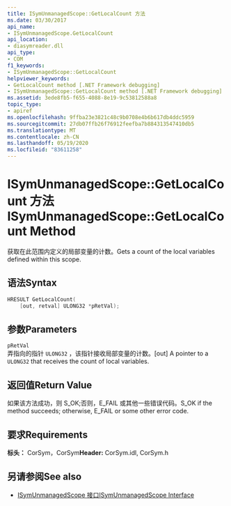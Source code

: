 ```yaml
---
title: ISymUnmanagedScope::GetLocalCount 方法
ms.date: 03/30/2017
api_name:
- ISymUnmanagedScope.GetLocalCount
api_location:
- diasymreader.dll
api_type:
- COM
f1_keywords:
- ISymUnmanagedScope::GetLocalCount
helpviewer_keywords:
- GetLocalCount method [.NET Framework debugging]
- ISymUnmanagedScope::GetLocalCount method [.NET Framework debugging]
ms.assetid: 3ede8fb5-f655-4088-8e19-9c53812588a8
topic_type:
- apiref
ms.openlocfilehash: 9ffba23e3821c48c9b0708e4b6b617db4ddc5959
ms.sourcegitcommit: 27db07ffb26f76912feefba7b884313547410db5
ms.translationtype: MT
ms.contentlocale: zh-CN
ms.lasthandoff: 05/19/2020
ms.locfileid: "83611258"
---
```

# <a name="isymunmanagedscopegetlocalcount-method"></a><span data-ttu-id="cd5fe-102">ISymUnmanagedScope::GetLocalCount 方法</span><span class="sxs-lookup"><span data-stu-id="cd5fe-102">ISymUnmanagedScope::GetLocalCount Method</span></span>
<span data-ttu-id="cd5fe-103">获取在此范围内定义的局部变量的计数。</span><span class="sxs-lookup"><span data-stu-id="cd5fe-103">Gets a count of the local variables defined within this scope.</span></span>  
  
## <a name="syntax"></a><span data-ttu-id="cd5fe-104">语法</span><span class="sxs-lookup"><span data-stu-id="cd5fe-104">Syntax</span></span>  
  
```cpp  
HRESULT GetLocalCount(  
    [out, retval] ULONG32 *pRetVal);  
```  
  
## <a name="parameters"></a><span data-ttu-id="cd5fe-105">参数</span><span class="sxs-lookup"><span data-stu-id="cd5fe-105">Parameters</span></span>  
 `pRetVal`  
 <span data-ttu-id="cd5fe-106">弄指向的指针 `ULONG32` ，该指针接收局部变量的计数。</span><span class="sxs-lookup"><span data-stu-id="cd5fe-106">[out] A pointer to a `ULONG32` that receives the count of local variables.</span></span>  
  
## <a name="return-value"></a><span data-ttu-id="cd5fe-107">返回值</span><span class="sxs-lookup"><span data-stu-id="cd5fe-107">Return Value</span></span>  
 <span data-ttu-id="cd5fe-108">如果该方法成功，则 S_OK;否则，E_FAIL 或其他一些错误代码。</span><span class="sxs-lookup"><span data-stu-id="cd5fe-108">S_OK if the method succeeds; otherwise, E_FAIL or some other error code.</span></span>  
  
## <a name="requirements"></a><span data-ttu-id="cd5fe-109">要求</span><span class="sxs-lookup"><span data-stu-id="cd5fe-109">Requirements</span></span>  
 <span data-ttu-id="cd5fe-110">**标头：** CorSym，CorSym</span><span class="sxs-lookup"><span data-stu-id="cd5fe-110">**Header:** CorSym.idl, CorSym.h</span></span>  
  
## <a name="see-also"></a><span data-ttu-id="cd5fe-111">另请参阅</span><span class="sxs-lookup"><span data-stu-id="cd5fe-111">See also</span></span>

- [<span data-ttu-id="cd5fe-112">ISymUnmanagedScope 接口</span><span class="sxs-lookup"><span data-stu-id="cd5fe-112">ISymUnmanagedScope Interface</span></span>](isymunmanagedscope-interface.md)
